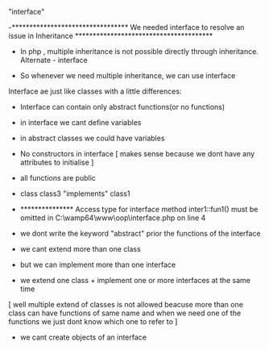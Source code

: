 "interface" 

 -********************************* We needed interface to resolve an issue in Inheritance ***************************************

 - In php , multiple inheritance is not possible directly through inheritance.
Alternate - interface

 - So whenever we need multiple inheritance, we can use interface

Interface ae just like classes with a little differences:

 - Interface can contain only abstract functions(or no functions)
 -  in interface we cant define variables

- in abstract classes we could have variables
- No constructors in interface [ makes sense because we dont have any attributes to initialise ]
- all functions are public

- class class3 "implements" class1

- ***************  Access type for interface method inter1::fun1() must be omitted in C:\wamp64\www\oop\interface.php on line 4

- we dont write the keyword "abstract" prior the functions of the interface

- we cant  extend more than one class
 - but we can implement more than one interface
- we extend one class + implement one or more interfaces at the same time


[ well multiple extend of classes is not allowed beacuse more than one class can have functions of same name and when we need one of 
  the functions we just dont know which one to refer to ]

- we cant create objects of an interface
